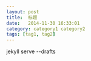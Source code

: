 ```yaml
---
layout: post
title:  标题
date:   2014-11-30 16:33:01
category: category1 category2
tags: [tag1, tag2]
---
```


jekyll serve --drafts